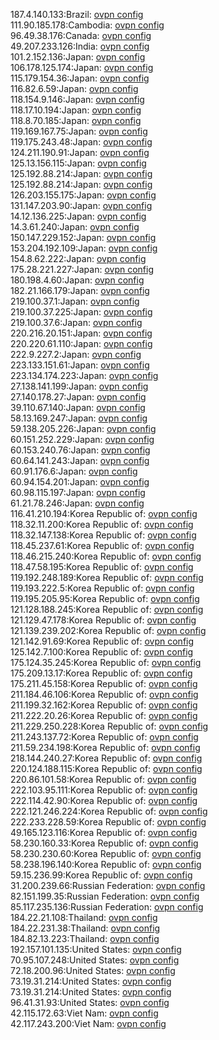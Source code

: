 187.4.140.133:Brazil: [ovpn config](vpn/187_4_140_133.ovpn)  
111.90.185.178:Cambodia: [ovpn config](vpn/111_90_185_178.ovpn)  
96.49.38.176:Canada: [ovpn config](vpn/96_49_38_176.ovpn)  
49.207.233.126:India: [ovpn config](vpn/49_207_233_126.ovpn)  
101.2.152.136:Japan: [ovpn config](vpn/101_2_152_136.ovpn)  
106.178.125.174:Japan: [ovpn config](vpn/106_178_125_174.ovpn)  
115.179.154.36:Japan: [ovpn config](vpn/115_179_154_36.ovpn)  
116.82.6.59:Japan: [ovpn config](vpn/116_82_6_59.ovpn)  
118.154.9.146:Japan: [ovpn config](vpn/118_154_9_146.ovpn)  
118.17.10.194:Japan: [ovpn config](vpn/118_17_10_194.ovpn)  
118.8.70.185:Japan: [ovpn config](vpn/118_8_70_185.ovpn)  
119.169.167.75:Japan: [ovpn config](vpn/119_169_167_75.ovpn)  
119.175.243.48:Japan: [ovpn config](vpn/119_175_243_48.ovpn)  
124.211.190.91:Japan: [ovpn config](vpn/124_211_190_91.ovpn)  
125.13.156.115:Japan: [ovpn config](vpn/125_13_156_115.ovpn)  
125.192.88.214:Japan: [ovpn config](vpn/125_192_88_214.ovpn)  
125.192.88.214:Japan: [ovpn config](vpn/125_192_88_214.ovpn)  
126.203.155.175:Japan: [ovpn config](vpn/126_203_155_175.ovpn)  
131.147.203.90:Japan: [ovpn config](vpn/131_147_203_90.ovpn)  
14.12.136.225:Japan: [ovpn config](vpn/14_12_136_225.ovpn)  
14.3.61.240:Japan: [ovpn config](vpn/14_3_61_240.ovpn)  
150.147.229.152:Japan: [ovpn config](vpn/150_147_229_152.ovpn)  
153.204.192.109:Japan: [ovpn config](vpn/153_204_192_109.ovpn)  
154.8.62.222:Japan: [ovpn config](vpn/154_8_62_222.ovpn)  
175.28.221.227:Japan: [ovpn config](vpn/175_28_221_227.ovpn)  
180.198.4.60:Japan: [ovpn config](vpn/180_198_4_60.ovpn)  
182.21.166.179:Japan: [ovpn config](vpn/182_21_166_179.ovpn)  
219.100.37.1:Japan: [ovpn config](vpn/219_100_37_1.ovpn)  
219.100.37.225:Japan: [ovpn config](vpn/219_100_37_225.ovpn)  
219.100.37.6:Japan: [ovpn config](vpn/219_100_37_6.ovpn)  
220.216.20.151:Japan: [ovpn config](vpn/220_216_20_151.ovpn)  
220.220.61.110:Japan: [ovpn config](vpn/220_220_61_110.ovpn)  
222.9.227.2:Japan: [ovpn config](vpn/222_9_227_2.ovpn)  
223.133.151.61:Japan: [ovpn config](vpn/223_133_151_61.ovpn)  
223.134.174.223:Japan: [ovpn config](vpn/223_134_174_223.ovpn)  
27.138.141.199:Japan: [ovpn config](vpn/27_138_141_199.ovpn)  
27.140.178.27:Japan: [ovpn config](vpn/27_140_178_27.ovpn)  
39.110.67.140:Japan: [ovpn config](vpn/39_110_67_140.ovpn)  
58.13.169.247:Japan: [ovpn config](vpn/58_13_169_247.ovpn)  
59.138.205.226:Japan: [ovpn config](vpn/59_138_205_226.ovpn)  
60.151.252.229:Japan: [ovpn config](vpn/60_151_252_229.ovpn)  
60.153.240.76:Japan: [ovpn config](vpn/60_153_240_76.ovpn)  
60.64.141.243:Japan: [ovpn config](vpn/60_64_141_243.ovpn)  
60.91.176.6:Japan: [ovpn config](vpn/60_91_176_6.ovpn)  
60.94.154.201:Japan: [ovpn config](vpn/60_94_154_201.ovpn)  
60.98.115.197:Japan: [ovpn config](vpn/60_98_115_197.ovpn)  
61.21.78.246:Japan: [ovpn config](vpn/61_21_78_246.ovpn)  
116.41.210.194:Korea Republic of: [ovpn config](vpn/116_41_210_194.ovpn)  
118.32.11.200:Korea Republic of: [ovpn config](vpn/118_32_11_200.ovpn)  
118.32.147.138:Korea Republic of: [ovpn config](vpn/118_32_147_138.ovpn)  
118.45.237.61:Korea Republic of: [ovpn config](vpn/118_45_237_61.ovpn)  
118.46.215.240:Korea Republic of: [ovpn config](vpn/118_46_215_240.ovpn)  
118.47.58.195:Korea Republic of: [ovpn config](vpn/118_47_58_195.ovpn)  
119.192.248.189:Korea Republic of: [ovpn config](vpn/119_192_248_189.ovpn)  
119.193.222.5:Korea Republic of: [ovpn config](vpn/119_193_222_5.ovpn)  
119.195.205.95:Korea Republic of: [ovpn config](vpn/119_195_205_95.ovpn)  
121.128.188.245:Korea Republic of: [ovpn config](vpn/121_128_188_245.ovpn)  
121.129.47.178:Korea Republic of: [ovpn config](vpn/121_129_47_178.ovpn)  
121.139.239.202:Korea Republic of: [ovpn config](vpn/121_139_239_202.ovpn)  
121.142.91.69:Korea Republic of: [ovpn config](vpn/121_142_91_69.ovpn)  
125.142.7.100:Korea Republic of: [ovpn config](vpn/125_142_7_100.ovpn)  
175.124.35.245:Korea Republic of: [ovpn config](vpn/175_124_35_245.ovpn)  
175.209.13.17:Korea Republic of: [ovpn config](vpn/175_209_13_17.ovpn)  
175.211.45.158:Korea Republic of: [ovpn config](vpn/175_211_45_158.ovpn)  
211.184.46.106:Korea Republic of: [ovpn config](vpn/211_184_46_106.ovpn)  
211.199.32.162:Korea Republic of: [ovpn config](vpn/211_199_32_162.ovpn)  
211.222.20.26:Korea Republic of: [ovpn config](vpn/211_222_20_26.ovpn)  
211.229.250.228:Korea Republic of: [ovpn config](vpn/211_229_250_228.ovpn)  
211.243.137.72:Korea Republic of: [ovpn config](vpn/211_243_137_72.ovpn)  
211.59.234.198:Korea Republic of: [ovpn config](vpn/211_59_234_198.ovpn)  
218.144.240.27:Korea Republic of: [ovpn config](vpn/218_144_240_27.ovpn)  
220.124.188.115:Korea Republic of: [ovpn config](vpn/220_124_188_115.ovpn)  
220.86.101.58:Korea Republic of: [ovpn config](vpn/220_86_101_58.ovpn)  
222.103.95.111:Korea Republic of: [ovpn config](vpn/222_103_95_111.ovpn)  
222.114.42.90:Korea Republic of: [ovpn config](vpn/222_114_42_90.ovpn)  
222.121.246.224:Korea Republic of: [ovpn config](vpn/222_121_246_224.ovpn)  
222.233.228.59:Korea Republic of: [ovpn config](vpn/222_233_228_59.ovpn)  
49.165.123.116:Korea Republic of: [ovpn config](vpn/49_165_123_116.ovpn)  
58.230.160.33:Korea Republic of: [ovpn config](vpn/58_230_160_33.ovpn)  
58.230.230.60:Korea Republic of: [ovpn config](vpn/58_230_230_60.ovpn)  
58.238.196.140:Korea Republic of: [ovpn config](vpn/58_238_196_140.ovpn)  
59.15.236.99:Korea Republic of: [ovpn config](vpn/59_15_236_99.ovpn)  
31.200.239.66:Russian Federation: [ovpn config](vpn/31_200_239_66.ovpn)  
82.151.199.35:Russian Federation: [ovpn config](vpn/82_151_199_35.ovpn)  
85.117.235.136:Russian Federation: [ovpn config](vpn/85_117_235_136.ovpn)  
184.22.21.108:Thailand: [ovpn config](vpn/184_22_21_108.ovpn)  
184.22.231.38:Thailand: [ovpn config](vpn/184_22_231_38.ovpn)  
184.82.13.223:Thailand: [ovpn config](vpn/184_82_13_223.ovpn)  
192.157.101.135:United States: [ovpn config](vpn/192_157_101_135.ovpn)  
70.95.107.248:United States: [ovpn config](vpn/70_95_107_248.ovpn)  
72.18.200.96:United States: [ovpn config](vpn/72_18_200_96.ovpn)  
73.19.31.214:United States: [ovpn config](vpn/73_19_31_214.ovpn)  
73.19.31.214:United States: [ovpn config](vpn/73_19_31_214.ovpn)  
96.41.31.93:United States: [ovpn config](vpn/96_41_31_93.ovpn)  
42.115.172.63:Viet Nam: [ovpn config](vpn/42_115_172_63.ovpn)  
42.117.243.200:Viet Nam: [ovpn config](vpn/42_117_243_200.ovpn)  
